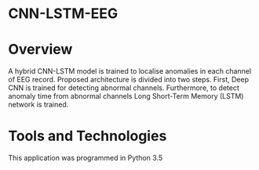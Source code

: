 # CNN-LSTM-EEG

# Overview
A hybrid CNN-LSTM model is trained to localise anomalies in each channel of EEG record. Proposed architecture is divided into two steps. First, Deep CNN is trained for detecting abnormal channels. Furthermore, to detect anomaly time from abnormal channels Long Short-Term Memory (LSTM) network is trained.

# Tools and Technologies

This application was programmed in Python 3.5

